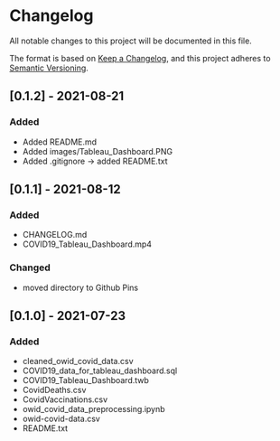 # Changelog

All notable changes to this project will be documented in this file.

The format is based on [Keep a Changelog](https://keepachangelog.com/en/1.0.0/), and this project adheres to [Semantic Versioning](https://semver.org/spec/v2.0.0.html). 

## [0.1.2] - 2021-08-21

### Added
* Added README&#46;md
* Added images/Tableau_Dashboard.PNG 
* Added .gitignore -> added README.txt 

## [0.1.1] - 2021-08-12

### Added
* CHANGELOG&#46;md 
* COVID19_Tableau_Dashboard.mp4

### Changed 
* moved directory to Github Pins 

## [0.1.0] - 2021-07-23

### Added 

* cleaned_owid_covid_data.csv 
* COVID19_data_for_tableau_dashboard.sql
* COVID19_Tableau_Dashboard.twb
* CovidDeaths.csv
* CovidVaccinations.csv
* owid_covid_data_preprocessing.ipynb
* owid-covid-data.csv
* README.txt